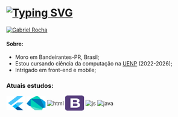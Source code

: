 # [![Typing SVG](https://readme-typing-svg.herokuapp.com?font=Fira+Code&size=22&pause=600&color=44C7F7&center=falso&vCenter=falso&repeat=verdadeiro&width=435&lines=Welcome+to+my+Github+;My+name+is+Gabriel+;I'm+a+computer+science+student;Welcome+to+my+Github+;My+name+is+Gabriel+;I'm+a+computer+science+student;Welcome+to+my+Github+)](https://git.io/typing-svg)
[![Gabriel Rocha](https://img.shields.io/badge/Gabriel%20Rocha-0077B5?style=for-the-badge&logo=linkedin&logoColor=white)](https://www.linkedin.com/in/gabriel-rocha-de-oliveira-82043b243/)

#### Sobre: 

- Moro em Bandeirantes-PR, Brasil;
- Estou cursando ciência da computação na [UENP](https://uenp.edu.br) (2022-2026);
- Intrigado em front-end e mobile;


### Atuais estudos:

   <img align="center" alt="flutter" height="38" width="50" src="flutter-svgrepo-com.svg"> <img align="center" alt="dart" height="38" width="50" src="android-icon-svgrepo-com.svg"> <img align="center" alt="html" height="40" width="50" src="https://www.svgrepo.com//show/452185/css-3.svg"> <img align="center" alt="bootstrap" height="40" width="50" src="bootstrap2-svgrepo-com.svg"> <img align="center" alt="js" height="40" width="50" src="https://www.svgrepo.com//show/353925/javascript.svg"> <img align="center" alt="java" height="40" width="50" src="https://www.svgrepo.com//show/452234/java.svg"> 



  







